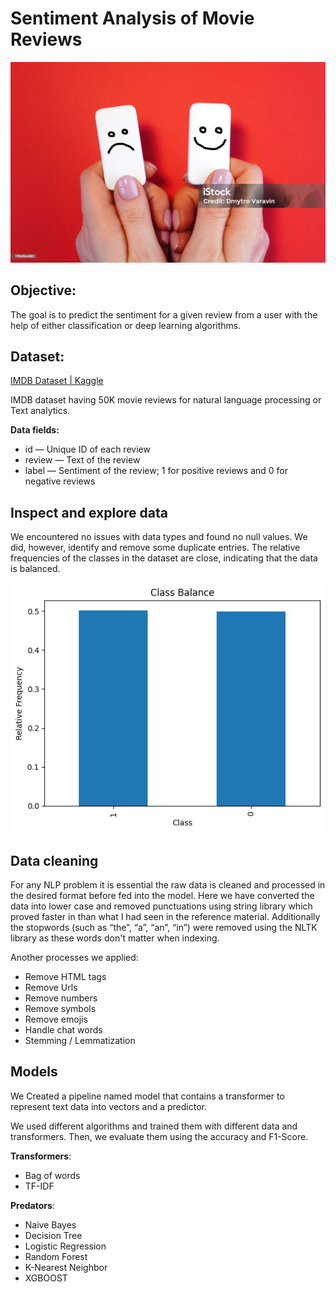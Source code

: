 # Sentiment Analysis of Movie Reviews

![](https://github.com/SawsanYusuf/Sentiment-Analysis-of-Movie-Reviews/blob/main/Images/istockphoto-1196964881-1024x1024.jpg)

## Objective:
The goal is to predict the sentiment for a given review 
from a user with the help of either classification or deep learning algorithms.

## Dataset: 
[IMDB Dataset | Kaggle](https://www.kaggle.com/datasets/lakshmi25npathi/imdb-dataset-of-50k-movie-reviews)

IMDB dataset having 50K movie reviews for natural language processing or Text analytics.

**Data fields:** 
* id — Unique ID of each review
* review — Text of the review
* label — Sentiment of the review; 1 for positive reviews and 0 for negative reviews

## Inspect and explore data
We encountered no issues with data types and found no null values. We did, however, identify and remove some duplicate entries. The relative frequencies of the classes in the dataset are close, indicating that the data is balanced.

![](https://github.com/SawsanYusuf/Sentiment-Analysis-of-Movie-Reviews/blob/main/Images/class%20balance.png)


## Data cleaning 
For any NLP problem it is essential the raw data is cleaned and processed in the desired format before fed into the model. Here we have converted the data into lower case and removed punctuations using string library which proved faster in than what I had seen in the reference material. Additionally the stopwords (such as “the”, “a”, “an”, “in”) were removed using the NLTK library as these words don't matter when indexing.

Another processes we applied: 
* Remove HTML tags
* Remove Urls
* Remove numbers 
* Remove symbols
* Remove emojis
* Handle chat words
* Stemming / Lemmatization

## Models
We Created a pipeline named model that contains a transformer to represent text data into vectors and a predictor.

We used different algorithms and trained them with different data and transformers. Then, we evaluate them using the accuracy and F1-Score. 

**Transformers**: 
* Bag of words
* TF-IDF
  
**Predators**:
* Naive Bayes
* Decision Tree 
* Logistic Regression 
* Random Forest 
* K-Nearest Neighbor 
* XGBOOST



